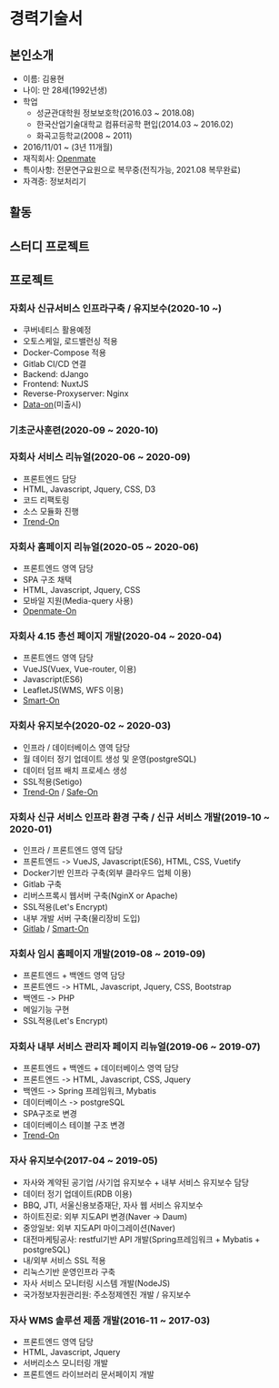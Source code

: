 # 경력기술서

## 본인소개
- 이름: 김용현
- 나이: 만 28세(1992년생)
- 학업
  - 성균관대학원 정보보호학(2016.03 ~ 2018.08)
  - 한국산업기술대학교 컴퓨터공학 편입(2014.03 ~ 2016.02)
  - 화곡고등학교(2008 ~ 2011)
- 2016/11/01 ~ (3년 11개월)
- 재직회사: [Openmate](http://www.openmate.co.kr)
- 특이사항: 전문연구요원으로 복무중(전직가능, 2021.08 복무완료)
- 자격증: 정보처리기

## 활동

## 스터디 프로젝트

## 프로젝트
### 자회사 신규서비스 인프라구축 / 유지보수(2020-10 ~)
- 쿠버네티스 활용예정
- 오토스케일, 로드밸런싱 적용
- Docker-Compose 적용
- Gitlab CI/CD 연결
- Backend: dJango
- Frontend: NuxtJS
- Reverse-Proxyserver: Nginx
- [Data-on](https://data-on.co.kr)(미출시)

### 기초군사훈련(2020-09 ~ 2020-10)

### 자회사 서비스 리뉴얼(2020-06 ~ 2020-09)
- 프론트엔드 담당
- HTML, Javascript, Jquery, CSS, D3
- 코드 리팩토링
- 소스 모듈화 진행
- [Trend-On](https://trend-on.co.kr)

### 자회사 홈페이지 리뉴얼(2020-05 ~ 2020-06)
- 프론트엔드 영역 담당
- SPA 구조 채택
- HTML, Javascript, Jquery, CSS
- 모바일 지원(Media-query 사용)
- [Openmate-On](https://openmate-on.co.kr)

### 자회사 4.15 총선 페이지 개발(2020-04 ~ 2020-04)
- 프론트엔드 영역 담당
- VueJS(Vuex, Vue-router, 이용)
- Javascript(ES6)
- LeafletJS(WMS, WFS 이용)
- [Smart-On](https://smart-on.co.kr)

### 자회사 유지보수(2020-02 ~ 2020-03)
- 인프라 / 데이터베이스 영역 담당
- 월 데이터 정기 업데이트 생성 및 운영(postgreSQL)
- 데이터 덤프 배치 프로세스 생성
- SSL적용(Setigo)
- [Trend-On](https://trend-on.co.kr) / [Safe-On](https://safe-on.co.kr)

### 자회사 신규 서비스 인프라 환경 구축 / 신규 서비스 개발(2019-10 ~ 2020-01)
- 인프라 / 프론트엔드 영역 담당
- 프론트엔드 -> VueJS, Javascript(ES6), HTML, CSS, Vuetify
- Docker기반 인프라 구축(외부 클라우드 업체 이용)
- Gitlab 구축
- 리버스프록시 웹서버 구축(NginX or Apache)
- SSL적용(Let's Encrypt)
- 내부 개발 서버 구축(물리장비 도입)
- [Gitlab](https://git.openmate-on.co.kr) / [Smart-On](https://smart-on.co.kr)

### 자회사 임시 홈페이지 개발(2019-08 ~ 2019-09)
- 프론트엔드 + 백엔드 영역 담당
- 프론트엔드 -> HTML, Javascript, Jquery, CSS, Bootstrap
- 백엔드 -> PHP
- 메일기능 구현
- SSL적용(Let's Encrypt)

### 자회사 내부 서비스 관리자 페이지 리뉴얼(2019-06 ~ 2019-07)
- 프론트엔드 + 백엔드 + 데이터베이스 영역 담당
- 프론트엔드 -> HTML, Javascript, CSS, Jquery
- 백엔드 -> Spring 프레임워크, Mybatis
- 데이터베이스 -> postgreSQL
- SPA구조로 변경
- 데이터베이스 테이블 구조 변경
- [Trend-On](https://trend-on.co.kr)

### 자사 유지보수(2017-04 ~ 2019-05)
- 자사와 계약된 공기업 /사기업 유지보수 + 내부 서비스 유지보수 담당
- 데이터 정기 업데이트(RDB 이용)
- BBQ, JTI, 서울신용보증재단,  자사 웹 서비스 유지보수
- 하이트진로: 외부 지도API 변경(Naver -> Daum)
- 중앙일보: 외부 지도API 마이그레이션(Naver)
- 대전마케팅공사: restful기반 API 개발(Spring프레임워크 + Mybatis + postgreSQL)
- 내/외부 서비스 SSL 적용
- 리눅스기반 운영인프라 구축
- 자사 서비스 모니터링 시스템 개발(NodeJS)
- 국가정보자원관리원: 주소정제엔진 개발 / 유지보수

### 자사 WMS 솔루션 제품 개발(2016-11 ~ 2017-03)
- 프론트엔드 영역 담당
- HTML, Javascript, Jquery
- 서버리소스 모니터링 개발
- 프론트엔드 라이브러리 문서페이지 개발
